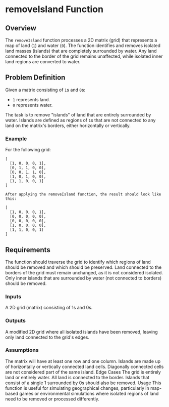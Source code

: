 # removeIsland Function

## Overview
The `removeIsland` function processes a 2D matrix (grid) that represents a map of land (`1`) and water (`0`). The function identifies and removes isolated land masses (islands) that are completely surrounded by water. Any land connected to the border of the grid remains unaffected, while isolated inner land regions are converted to water.

## Problem Definition
Given a matrix consisting of `1`s and `0`s:
- `1` represents land.
- `0` represents water.

The task is to remove "islands" of land that are entirely surrounded by water. Islands are defined as regions of `1`s that are not connected to any land on the matrix's borders, either horizontally or vertically.

### Example
For the following grid:

```plaintext
[
  [1, 0, 0, 0, 1],
  [0, 1, 1, 0, 0],
  [0, 0, 1, 1, 0],
  [1, 0, 1, 0, 0],
  [1, 1, 0, 0, 1]
]

After applying the removeIsland function, the result should look like this:

[
  [1, 0, 0, 0, 1],
  [0, 0, 0, 0, 0],
  [0, 0, 0, 0, 0],
  [1, 0, 0, 0, 0],
  [1, 1, 0, 0, 1]
]

```

## Requirements
The function should traverse the grid to identify which regions of land should be removed and which should be preserved.
Land connected to the borders of the grid must remain unchanged, as it is not considered isolated.
Only inner islands that are surrounded by water (not connected to borders) should be removed.

### Inputs
A 2D grid (matrix) consisting of 1s and 0s.

### Outputs
A modified 2D grid where all isolated islands have been removed, leaving only land connected to the grid's edges.

### Assumptions
The matrix will have at least one row and one column.
Islands are made up of horizontally or vertically connected land cells. Diagonally connected cells are not considered part of the same island.
Edge Cases
The grid is entirely land or entirely water.
All land is connected to the border.
Islands that consist of a single 1 surrounded by 0s should also be removed.
Usage
This function is useful for simulating geographical changes, particularly in map-based games or environmental simulations where isolated regions of land need to be removed or processed differently.